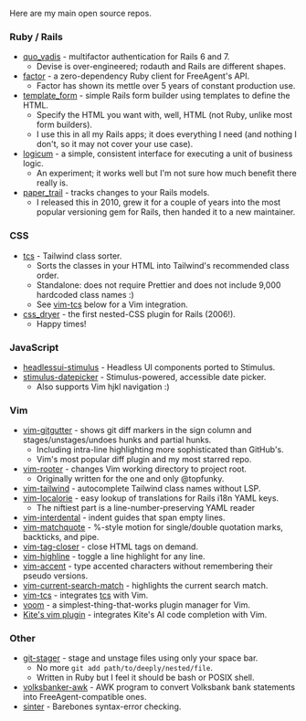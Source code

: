 Here are my main open source repos.


### Ruby / Rails

- [quo_vadis](//github.com/airblade/quo_vadis) - multifactor authentication for Rails 6 and 7.
  - Devise is over-engineered; rodauth and Rails are different shapes.
- [factor](//github.com/airblade/factor-public) - a zero-dependency Ruby client for FreeAgent's API.
  - Factor has shown its mettle over 5 years of constant production use.
- [template_form](//github.com/airblade/template_form) - simple Rails form builder using templates to define the HTML.
  - Specify the HTML you want with, well, HTML (not Ruby, unlike most form builders).
  - I use this in all my Rails apps; it does everything I need (and nothing I don't, so it may not cover your use case).
- [logicum](//github.com/airblade/logicum) - a simple, consistent interface for executing a unit of business logic.
  - An experiment; it works well but I'm not sure how much benefit there really is.
- [paper_trail](//github.com/paper-trail-gem/paper_trail) - tracks changes to your Rails models.
  - I released this in 2010, grew it for a couple of years into the most popular versioning gem for Rails, then handed it to a new maintainer.


### CSS

- [tcs](//github.com/airblade/tcs) - Tailwind class sorter.
  - Sorts the classes in your HTML into Tailwind's recommended class order.
  - Standalone: does not require Prettier and does not include 9,000 hardcoded class names :)
  - See [vim-tcs](//github.com/airblade/vim-tcs) below for a Vim integration.
- [css_dryer](//github.com/airblade/css_dryer) - the first nested-CSS plugin for Rails (2006!).
  - Happy times!


### JavaScript
- [headlessui-stimulus](https://airblade.github.io/headlessui-stimulus/) - Headless UI components ported to Stimulus.
- [stimulus-datepicker](//github.com/airblade/stimulus-datepicker) - Stimulus-powered, accessible date picker.
  - Also supports Vim hjkl navigation :)


### Vim

- [vim-gitgutter](//github.com/airblade/vim-gitgutter) - shows git diff markers in the sign column and stages/unstages/undoes hunks and partial hunks.
  - Including intra-line highlighting more sophisticated than GitHub's.
  - Vim's most popular diff plugin and my most starred repo.
- [vim-rooter](//github.com/airblade/vim-rooter) - changes Vim working directory to project root.
  - Originally written for the one and only @topfunky.
- [vim-tailwind](//github.com/airblade/vim-tailwind) - autocomplete Tailwind class names without LSP.
- [vim-localorie](//github.com/airblade/vim-localorie) - easy lookup of translations for Rails i18n YAML keys.
  - The niftiest part is a line-number-preserving YAML reader
- [vim-interdental](//github.com/airblade/vim-interdental) - indent guides that span empty lines.
- [vim-matchquote](//github.com/airblade/vim-matchquote) - %-style motion for single/double quotation marks, backticks, and pipe.
- [vim-tag-closer](//github.com/airblade/vim-tag-closer) - close HTML tags on demand.
- [vim-highline](//github.com/airblade/vim-highline) - toggle a line highlight for any line.
- [vim-accent](//github.com/airblade/vim-accent) - type accented characters without remembering their pseudo versions.
- [vim-current-search-match](//github.com/airblade/vim-current-search-match) - highlights the current search match.
- [vim-tcs](//github.com/airblade/vim-tcs) - integrates [tcs](//github.com/airblade/tcs) with Vim.
- [voom](//github.com/airblade/voom) - a simplest-thing-that-works plugin manager for Vim.
- [Kite's vim plugin](//github.com/kiteco/vim-plugin) - integrates Kite's AI code completion with Vim.


### Other

- [git-stager](//github.com/airblade/git-stager) - stage and unstage files using only your space bar.
  - No more `git add path/to/deeply/nested/file`.
  - Written in Ruby but I feel it should be bash or POSIX shell.
- [volksbanker-awk](//github.com/airblade/volksbanker-awk) - AWK program to convert Volksbank bank statements into FreeAgent-compatible ones.
- [sinter](//github.com/airblade/sinter) - Barebones syntax-error checking.
